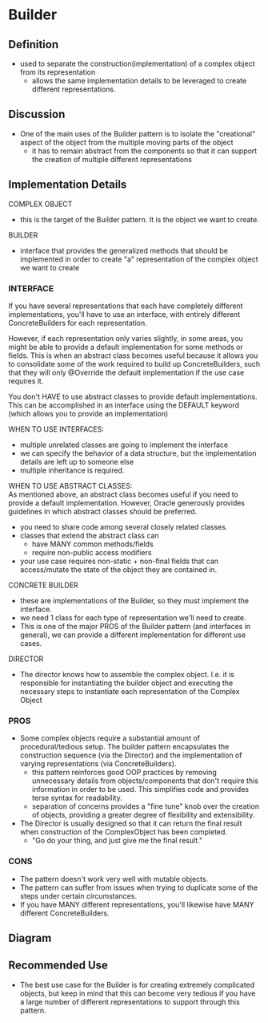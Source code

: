 # Builder

## Definition
- used to separate the construction(implementation) of a complex
object from its representation
    - allows the same implementation details to be leveraged to
    create different representations.

## Discussion
- One of the main uses of the Builder pattern is to isolate the "creational"
aspect of the object from the multiple moving parts of the object
    - it has to remain abstract from the components so that it can support
    the creation of multiple different representations

## Implementation Details
COMPLEX OBJECT<br>
- this is the target of the Builder pattern. It is the object we want to create.

BUILDER <br>
-  interface that provides the generalized methods that should be implemented in order to create "a" representation
of the complex object we want to create

### INTERFACE 
If you have several representations that each have completely different implementations, you'll have to use an interface, 
with entirely different ConcreteBuilders for each representation. 

However, if each representation only varies slightly, in some areas, you might be able to provide a default 
implementation for some methods or fields. This is when an abstract class becomes useful because it allows you to 
consolidate some of the work required to build up ConcreteBuilders, such that they will only @Override the default
implementation if the use case requires it.

You don't HAVE to use abstract classes to provide default implementations. This can be accomplished in an interface 
using the DEFAULT keyword (which allows you to provide an implementation)

WHEN TO USE INTERFACES: <br>
- multiple unrelated classes are going to implement the interface
- we can specify the behavior of a data structure, but the implementation details are left up to someone else
- multiple inheritance is required. 

WHEN TO USE ABSTRACT CLASSES: <br>
As mentioned above, an abstract class becomes useful if you need to provide a default implementation. However, 
Oracle generously provides guidelines in which abstract classes should be preferred. 
- you need to share code among several closely related classes. 
- classes that extend the abstract class can
    - have MANY common methods/fields
    - require non-public access modifiers
- your use case requires non-static + non-final fields that can access/mutate the state of the object they are contained in.



CONCRETE BUILDER <br>
- these are implementations of the Builder, so they must implement the interface. 
- we need 1 class for each type of representation we'll need to create. 
- This is one of the major PROS of the Builder pattern (and interfaces in general), we can provide a different 
implementation for different use cases. 

DIRECTOR<br>
- The director knows how to assemble the complex object. I.e. it is responsible for instantiating the builder object
and executing the necessary steps to instantiate each representation of the Complex Object

### PROS
- Some complex objects require a substantial amount of procedural/tedious setup. The builder pattern encapsulates
the construction sequence (via the Director) and the implementation of varying representations (via 
ConcreteBuilders). 
    - this pattern reinforces good OOP practices by removing unnecessary details from objects/components that don't 
    require this information in order to be used. This simplifies code and provides terse syntax for readability.
    - separation of concerns provides a "fine tune" knob over the creation of objects, providing a greater degree of 
    flexibility and extensibility.
- The Director is usually designed so that it can return the final result when construction of the ComplexObject has
been completed. 
    - "Go do your thing, and just give me the final result."

### CONS
- The pattern doesn't work very well with mutable objects. 
- The pattern can suffer from issues when trying to duplicate some of the steps under certain circumstances. 
- If you have MANY different representations, you'll likewise have MANY different ConcreteBuilders. 


## Diagram

## Recommended Use
- The best use case for the Builder is for creating extremely complicated objects, but keep in mind that this can
become very tedious if you have a large number of different representations to support through this pattern. 
  
